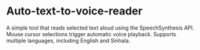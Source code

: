 # Auto-text-to-voice-reader
A simple tool that reads selected text aloud using the SpeechSynthesis API. Mouse cursor selections trigger automatic voice playback. Supports multiple languages, including English and Sinhala.
